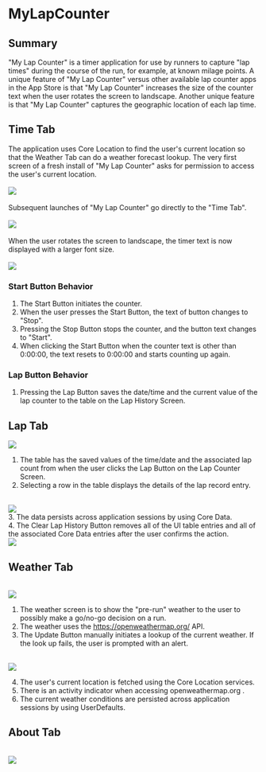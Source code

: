 # MyLapCounter
## Summary
"My Lap Counter" is a timer application for use by runners to capture "lap times" during the course of the run, for example, at known milage points. A unique feature of "My Lap Counter" versus other available lap counter apps in the App Store is that "My Lap Counter" increases the size of the counter text when the user rotates the screen to landscape. Another unique feature is that "My Lap Counter" captures the geographic location of each lap time.
## Time Tab
The application uses Core Location to find the user's current location so that the Weather Tab can do a weather forecast lookup. The very first screen of a fresh install of "My Lap Counter" asks for permission to access the user's current location.
<br/>
<br/>
<kbd><img src="https://raw.githubusercontent.com/sieger43/MyLapCounter/master/Screen_00.png" /></kbd>
<br/>
<br/>
Subsequent launches of "My Lap Counter" go directly to the "Time Tab".
<br/>
<br/>
<kbd><img src="https://raw.githubusercontent.com/sieger43/MyLapCounter/master/Screen_01.png" /></kbd> 
<br/>
<br/>
When the user rotates the screen to landscape, the timer text is now displayed with a larger font size. 
<br/>
<br/>
<kbd><img src="https://raw.githubusercontent.com/sieger43/MyLapCounter/master/Screen_01a.png" /></kbd>
<br/>
### Start Button Behavior
1. The Start Button initiates the counter. 
2. When the user presses the Start Button, the text of button changes to "Stop".
3. Pressing the Stop Button stops the counter, and the button text changes to "Start".
4. When clicking the Start Button when the counter text is other than 0:00:00, the text resets to 0:00:00 and starts counting up again.
### Lap Button Behavior
1. Pressing the Lap Button saves the date/time and the current value of the lap counter to the table on the Lap History Screen.
## Lap Tab
<kbd><img src="https://raw.githubusercontent.com/sieger43/MyLapCounter/master/Screen_02.png" /></kbd>
1. The table has the saved values of the time/date and the associated lap count from when the user clicks the Lap Button on the Lap Counter Screen.
2. Selecting a row in the table displays the details of the lap record entry.
<br/>
<kbd><img src="https://raw.githubusercontent.com/sieger43/MyLapCounter/master/Screen_02a.png" /></kbd>
<br/>
3. The data persists across application sessions by using Core Data.
<br/>
4. The Clear Lap History Button removes all of the UI table entries and all of the associated Core Data entries after the user confirms the action.
<br/>
<kbd><img src="https://raw.githubusercontent.com/sieger43/MyLapCounter/master/Screen_02b.png" /></kbd>
<br/>

## Weather Tab
<br/>
<kbd><img src="https://raw.githubusercontent.com/sieger43/MyLapCounter/master/Screen_03.png" /></kbd>

1. The weather screen is to show the "pre-run" weather to the user to possibly make a go/no-go decision on a run.
2. The weather uses the https://openweathermap.org/ API.
3. The Update Button manually initiates a lookup of the current weather. If the look up fails, the user is prompted with an alert.
<br/>
<kbd><img src="https://raw.githubusercontent.com/sieger43/MyLapCounter/master/Screen_03a.png" /></kbd>

4. The user's current location is fetched using the Core Location services.
5. There is an activity indicator when accessing openweathermap.org .
6. The current weather conditions are persisted across application sessions by using UserDefaults.

## About Tab
<br/>
<kbd><img src="https://raw.githubusercontent.com/sieger43/MyLapCounter/master/Screen_04.png" /></kbd>
